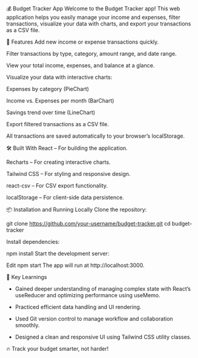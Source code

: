 💰 Budget Tracker App
Welcome to the Budget Tracker app!
This web application helps you easily manage your income and expenses, filter transactions, visualize your data with charts, and export your transactions as a CSV file.

🚀 Features
Add new income or expense transactions quickly.

Filter transactions by type, category, amount range, and date range.

View your total income, expenses, and balance at a glance.

Visualize your data with interactive charts:

Expenses by category (PieChart)

Income vs. Expenses per month (BarChart)

Savings trend over time (LineChart)

Export filtered transactions as a CSV file.

All transactions are saved automatically to your browser’s localStorage.

🛠️ Built With
React – For building the application.

Recharts – For creating interactive charts.

Tailwind CSS – For styling and responsive design.

react-csv – For CSV export functionality.

localStorage – For client-side data persistence.

📦 Installation and Running Locally
Clone the repository:

git clone https://github.com/your-username/budget-tracker.git
cd budget-tracker

Install dependencies:

npm install
Start the development server:

Edit
npm start
The app will run at http://localhost:3000.

🧠 Key Learnings
- Gained deeper understanding of managing complex state with React’s useReducer and optimizing performance using useMemo.

- Practiced efficient data handling and UI rendering.

- Used Git version control to manage workflow and collaboration smoothly.

- Designed a clean and responsive UI using Tailwind CSS utility classes.

🔥 Track your budget smarter, not harder!
